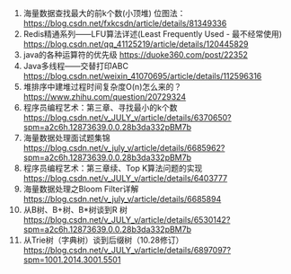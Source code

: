 1. 海量数据查找最大的前k个数(小顶堆)
位图法：
<https://blog.csdn.net/fxkcsdn/article/details/81349336>
2. Redis精通系列——LFU算法详述(Least Frequently Used - 最不经常使用)
<https://blog.csdn.net/qq_41125219/article/details/120445829>
3. java的各种运算符的优先级
<https://duoke360.com/post/22352>
4. Java多线程——交替打印ABC
<https://blog.csdn.net/weixin_41070695/article/details/112596316>
5. 堆排序中建堆过程时间复杂度O(n)怎么来的？
<https://www.zhihu.com/question/20729324>
6. 程序员编程艺术：第三章、寻找最小的k个数
<https://blog.csdn.net/v_JULY_v/article/details/6370650?spm=a2c6h.12873639.0.0.28b3da332pBM7b>
7. 海量数据处理面试题集锦
<https://blog.csdn.net/v_july_v/article/details/6685962?spm=a2c6h.12873639.0.0.28b3da332pBM7b>
8. 程序员编程艺术：第三章续、Top K算法问题的实现
<https://blog.csdn.net/v_JULY_v/article/details/6403777>
9. 海量数据处理之Bloom Filter详解
<https://blog.csdn.net/v_july_v/article/details/6685894>
10. 从B树、B+树、B*树谈到R 树
<https://blog.csdn.net/v_JULY_v/article/details/6530142?spm=a2c6h.12873639.0.0.28b3da332pBM7b>
11. 从Trie树（字典树）谈到后缀树（10.28修订）
<https://blog.csdn.net/v_JULY_v/article/details/6897097?spm=1001.2014.3001.5501>
